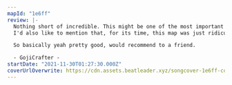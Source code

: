 ```yaml
---
mapId: "1e6ff"
review: |-
  Nothing short of incredible. This might be one of the most important maps ever made for the community and is certainly deserving of being top rated of all time. The excellent notemods, environment work, and walls really just create such an awesome visual experience for the player, and, might I add, the lightshow is just fucking *gorgeous*.
  I'd also like to mention that, for its time, this map was just ridiculously ahead of the game. Nothing remotely to this standard had ever been made before this.

  So basically yeah pretty good, would recommend to a friend.

  - GojiCrafter -
startDate: "2021-11-30T01:27:30.000Z"
coverUrlOverwrite: https://cdn.assets.beatleader.xyz/songcover-1e6ff-cover.jpg
---
```

